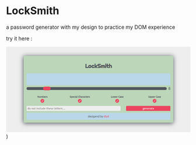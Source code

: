 # LockSmith

a password generator with my design to practice my DOM experience

try it here : <a href="http://www.locksmith.github.io"></a>

![alt text](screenshot.png))

